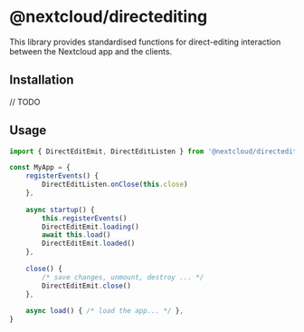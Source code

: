 # @nextcloud/directediting

This library provides standardised functions for direct-editing interaction between the Nextcloud app and the clients.

## Installation

// TODO

## Usage
```js
import { DirectEditEmit, DirectEditListen } from '@nextcloud/directediting'

const MyApp = {
    registerEvents() {
        DirectEditListen.onClose(this.close)
    },
    
    async startup() {
        this.registerEvents()
        DirectEditEmit.loading()
        await this.load()
        DirectEditEmit.loaded()
    },
    
    close() {
        /* save changes, unmount, destroy ... */
        DirectEditEmit.close()
    },
    
    async load() { /* load the app... */ },
}
```
